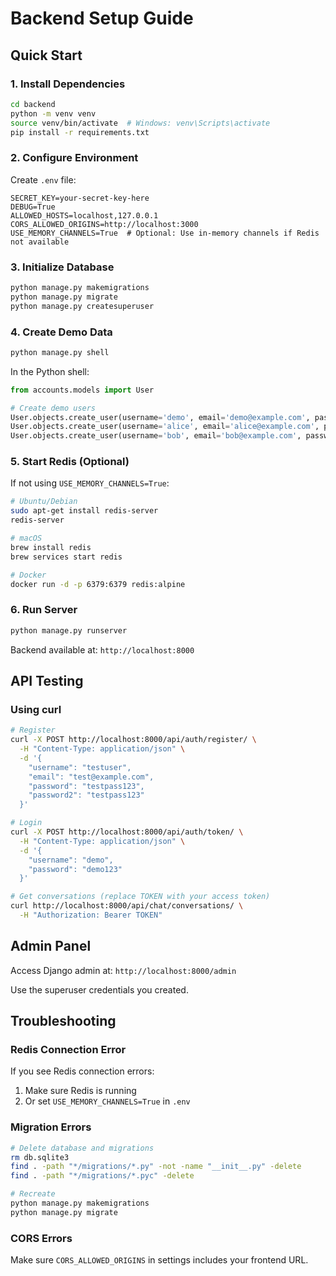 # Backend Setup Guide

## Quick Start

### 1. Install Dependencies

```bash
cd backend
python -m venv venv
source venv/bin/activate  # Windows: venv\Scripts\activate
pip install -r requirements.txt
```

### 2. Configure Environment

Create `.env` file:
```env
SECRET_KEY=your-secret-key-here
DEBUG=True
ALLOWED_HOSTS=localhost,127.0.0.1
CORS_ALLOWED_ORIGINS=http://localhost:3000
USE_MEMORY_CHANNELS=True  # Optional: Use in-memory channels if Redis not available
```

### 3. Initialize Database

```bash
python manage.py makemigrations
python manage.py migrate
python manage.py createsuperuser
```

### 4. Create Demo Data

```bash
python manage.py shell
```

In the Python shell:
```python
from accounts.models import User

# Create demo users
User.objects.create_user(username='demo', email='demo@example.com', password='demo123', first_name='Demo', last_name='User')
User.objects.create_user(username='alice', email='alice@example.com', password='alice123', first_name='Alice', last_name='Smith')
User.objects.create_user(username='bob', email='bob@example.com', password='bob123', first_name='Bob', last_name='Jones')
```

### 5. Start Redis (Optional)

If not using `USE_MEMORY_CHANNELS=True`:

```bash
# Ubuntu/Debian
sudo apt-get install redis-server
redis-server

# macOS
brew install redis
brew services start redis

# Docker
docker run -d -p 6379:6379 redis:alpine
```

### 6. Run Server

```bash
python manage.py runserver
```

Backend available at: `http://localhost:8000`

## API Testing

### Using curl

```bash
# Register
curl -X POST http://localhost:8000/api/auth/register/ \
  -H "Content-Type: application/json" \
  -d '{
    "username": "testuser",
    "email": "test@example.com",
    "password": "testpass123",
    "password2": "testpass123"
  }'

# Login
curl -X POST http://localhost:8000/api/auth/token/ \
  -H "Content-Type: application/json" \
  -d '{
    "username": "demo",
    "password": "demo123"
  }'

# Get conversations (replace TOKEN with your access token)
curl http://localhost:8000/api/chat/conversations/ \
  -H "Authorization: Bearer TOKEN"
```

## Admin Panel

Access Django admin at: `http://localhost:8000/admin`

Use the superuser credentials you created.

## Troubleshooting

### Redis Connection Error
If you see Redis connection errors:
1. Make sure Redis is running
2. Or set `USE_MEMORY_CHANNELS=True` in `.env`

### Migration Errors
```bash
# Delete database and migrations
rm db.sqlite3
find . -path "*/migrations/*.py" -not -name "__init__.py" -delete
find . -path "*/migrations/*.pyc" -delete

# Recreate
python manage.py makemigrations
python manage.py migrate
```

### CORS Errors
Make sure `CORS_ALLOWED_ORIGINS` in settings includes your frontend URL.

